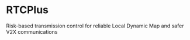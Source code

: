 # RTCPlus
Risk-based transmission control for reliable Local Dynamic Map and safer V2X communications
